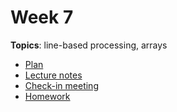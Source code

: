 # Week 7
__Topics__: line-based processing, arrays
* [Plan](plan.md)
* [Lecture notes](lecture-notes.md)
* [Check-in meeting](check-in-meeting.md)
* [Homework](homework.md)
